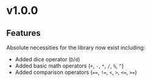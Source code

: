 # v1.0.0
## Features
Absolute necessities for the library now exist including:
- Added dice operator (`D`/`d`)
- Added basic math operators (`+`, `-`, `*`, `/`, `%`, `^`)
- Added comparison operators (`==`, `!=`, `<`, `>`, `<=`, `>=`)